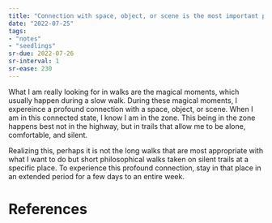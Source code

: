 ```yaml
---
title: "Connection with space, object, or scene is the most important part of my walk"
date: "2022-07-25"
tags:
- "notes"
- "seedlings"
sr-due: 2022-07-26
sr-interval: 1
sr-ease: 230
---
```


What I am really looking for in walks are the magical moments, which usually happen during a slow walk. During these magical moments, I expereince a profound connection with a space, object, or scene. When I am in this connected state, I know I am in the zone. This being in the zone happens best not in the highway, but in trails that allow me to be alone, comfortable, and silent.

Realizing this, perhaps it is not the long walks that are most appropriate with what I want to do but short philosophical walks taken on silent trails at a specific place. To experience this profound connection, stay in that place in an extended period for a few days to an entire week.

# References
